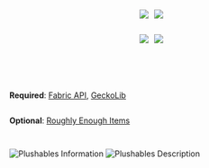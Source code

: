 
<div style="display:flex;justify-content:center;flex-direction:column;">
<br/>
<p style="text-align: center; display: flex; justify-content: center; gap:10px;">
    <a href="https://fabricmc.net/" target="_blank"><img style="display: inline-block; position:relative;" src="https://img.shields.io/badge/mod%20loader-Fabric-brightgreen" /></a>
     <a href="https://github.com/Khazoda/Plushables/tree/1.20.1-FABRIC" target="_blank"><img style="display: inline-block; position:relative;" src="https://img.shields.io/badge/latest%20version-1.20.1-blue" /></a>
</p>
<p style="text-align: center; display: flex; justify-content: center; gap:10px;">
    <a href="https://github.com/Khazoda/Plushables/issues" target="_blank"><img style="display: inline-block; position:relative;" src="https://img.shields.io/github/issues/Khazoda/Plushables" /></a>
    <a href="https://github.com/Khazoda/Plushables/tree/1.20.1-FABRIC" target="_blank"><img style="display: inline-block; position:relative;" src="https://img.shields.io/github/last-commit/Khazoda/Plushables/1.20.1-FABRIC" /></a>
</p>
</p>
<p style="text-align: center; display: flex; justify-content: center; gap:10px;">

__Required__:
[Fabric API](https://www.modrinth.com/mod/fabric-api/versions),
[GeckoLib](https://www.modrinth.com/mod/geckolib/versions)

__Optional__:
[Roughly Enough Items](https://www.modrinth.com/mod/rei/versions)

</p>
<div style="min-width:100%; display:block;">
<img src="https://raw.githubusercontent.com/Khazoda/Plushables/Latest-Stable/web_assets/information-1.0.0-rv1.png" alt="Plushables Information" />
<img src="https://raw.githubusercontent.com/Khazoda/Plushables/Latest-Stable/web_assets/description-1.0.0-rv1.png" alt="Plushables Description" />
</div>
</div>
